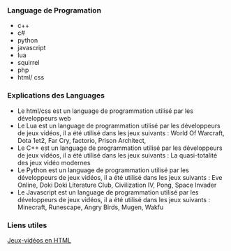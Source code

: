 ### Language de Programation
- c++
- c#
- python
- javascript
- lua
- squirrel
- php
- html/ css


### Explications des Languages 

- Le html/css est un language de programmation utilisé par les développeurs web 
- Le Lua est un language de programmation utilisé par les développeurs de jeux vidéos, il a été utilisé dans les jeux suivants : World Of Warcraft, Dota 1et2, Far Cry, factorio, Prison Architect,
- Le C++ est un language de programmation utilisé par les développeurs de jeux vidéos, il a été utilisé dans les jeux suivants :  La quasi-totalité des jeux vidéo modernes
- Le Python est un language de programmation utilisé par les développeurs de jeux vidéos, il a été utilisé dans les jeux suivants :  Eve Online, Doki Doki Literature Club, Civilization IV, Pong, Space Invader
- Le Javascript est un language de programmation utilisé par les développeurs de jeux vidéos, il a été utilisé dans les jeux suivants : Minecraft, Runescape, Angry Birds, Mugen, Wakfu

### Liens utiles

[Jeux-vidéos en HTML](https://tutorialzine.com/2015/02/30-amazing-games-made-only-with-html5 "Jeux-vidéos en HTML")